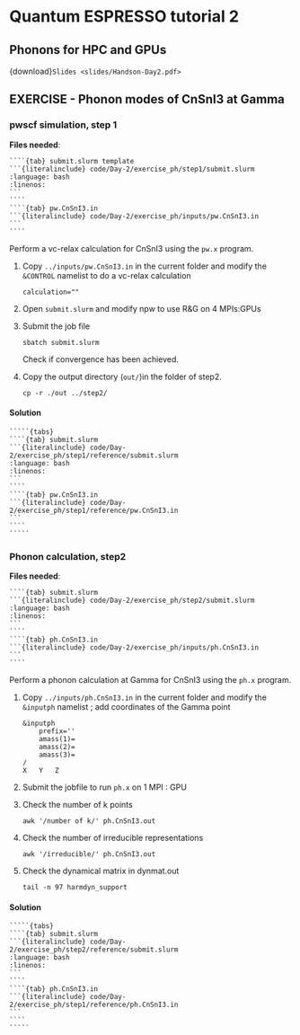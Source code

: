 # Quantum ESPRESSO tutorial 2

## Phonons for HPC and GPUs

{download}`Slides <slides/Handson-Day2.pdf>`


## EXERCISE - Phonon modes of CnSnI3 at Gamma

### pwscf simulation, step 1 

**Files needed**:

`````{tabs} 
````{tab} submit.slurm template
```{literalinclude} code/Day-2/exercise_ph/step1/submit.slurm
:language: bash
:linenos:
```
````
````{tab} pw.CnSnI3.in 
```{literalinclude} code/Day-2/exercise_ph/inputs/pw.CnSnI3.in 
```
````
`````

Perform a vc-relax calculation for CnSnI3  using the `pw.x` program.

1. Copy `../inputs/pw.CnSnI3.in` in the current folder and modify the `&CONTROL` namelist to do a vc-relax calculation

   `calculation=""`

2. Open `submit.slurm` and modify npw to use R&G on 4 MPIs:GPUs

3. Submit the job file

   `sbatch submit.slurm`

   Check if convergence has been achieved.

4. Copy the output directory (`out/`)in the folder of step2.

   `cp -r ./out ../step2/`


#### Solution

``````{solution}
`````{tabs} 
````{tab} submit.slurm 
```{literalinclude} code/Day-2/exercise_ph/step1/reference/submit.slurm
:language: bash
:linenos:
```
````
````{tab} pw.CnSnI3.in
```{literalinclude} code/Day-2/exercise_ph/step1/reference/pw.CnSnI3.in
```
````
`````
``````

### Phonon calculation, step2
 
**Files needed**:

`````{tabs} 
````{tab} submit.slurm 
```{literalinclude} code/Day-2/exercise_ph/step2/submit.slurm
:language: bash
:linenos:
```
````
````{tab} ph.CnSnI3.in
```{literalinclude} code/Day-2/exercise_ph/inputs/ph.CnSnI3.in
```
````
`````

Perform a phonon calculation at Gamma for CnSnI3 using the `ph.x` program.

1. Copy `../inputs/ph.CnSnI3.in` in the current folder and modify the `&inputph` namelist ; add coordinates of the Gamma point

	```
   	&inputph
		prefix=''
		amass(1)=
		amass(2)=
		amass(3)=
	/
	X	Y	Z
	```

2. Submit the jobfile to run `ph.x` on 1 MPI : GPU

3. Check the number of k points

	`awk '/number of k/' ph.CnSnI3.out`

4. Check the number of irreducible representations

	`awk '/irreducible/' ph.CnSnI3.out`

5. Check the dynamical matrix in dynmat.out

	`tail -n 97 harmdyn_support`


#### Solution

``````{solution}
`````{tabs} 
````{tab} submit.slurm 
```{literalinclude} code/Day-2/exercise_ph/step2/reference/submit.slurm
:language: bash
:linenos:
```
````
````{tab} ph.CnSnI3.in
```{literalinclude} code/Day-2/exercise_ph/step1/reference/ph.CnSnI3.in
```
````
`````
``````